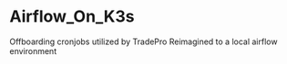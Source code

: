 # Airflow_On_K3s
Offboarding cronjobs utilized by TradePro Reimagined to a local airflow environment
